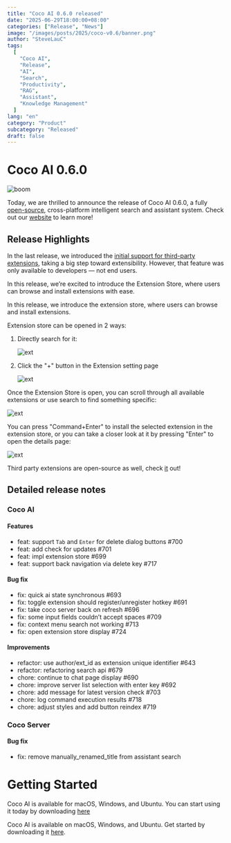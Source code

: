 ```yaml
---
title: "Coco AI 0.6.0 released"
date: "2025-06-29T18:00:00+08:00"
categories: ["Release", "News"]
image: "/images/posts/2025/coco-v0.6/banner.png"
author: "SteveLauC"
tags:
  [
    "Coco AI",
    "Release",
    "AI",
    "Search",
    "Productivity",
    "RAG",
    "Assistant",
    "Knowledge Management"
  ]
lang: "en"
category: "Product"
subcategory: "Released"
draft: false
---
```


# Coco AI 0.6.0

![boom](/images/posts/2025/coco-v0.6/coco_0_6_0_release.png)

Today, we are thrilled to announce the release of Coco AI 0.6.0, a fully 
[open-source][app-github], cross-platform intelligent search and assistant system. 
Check out our [website] to learn more!

## Release Highlights

In the last release, we introduced the [initial support for third-party extensions][pr572], 
taking a big step toward extensibility.  However, that feature was only available 
to developers — not end users.

In this release, we’re excited to introduce the Extension Store, where users can 
browse and install extensions with ease.

In this release, we introduce the extension store, where users can browse 
and install extensions.

Extension store can be opened in 2 ways:

1. Directly search for it:

   ![ext](/images/posts/2025/coco-v0.6/extension_store_search_result.png)

2. Click the "+" button in the Extension setting page

   ![ext](/images/posts/2025/coco-v0.6/extension_setting_panel.png)

Once the Extension Store is open, you can scroll through all available extensions 
or use search to find something specific:

![ext](/images/posts/2025/coco-v0.6/extension_store.png)

You can press "Command+Enter" to install the selected extension in the extension 
store, or you can take a closer look at it by pressing "Enter" to open the details
page:

![ext](/images/posts/2025/coco-v0.6/extension_store_detail_page.png)

Third party extensions are open-source as well, check [it][extension-source] out!

## Detailed release notes

### Coco AI 

#### Features

- feat: support `Tab` and `Enter` for delete dialog buttons #700
- feat: add check for updates #701
- feat: impl extension store #699
- feat: support back navigation via delete key #717

#### Bug fix

- fix: quick ai state synchronous #693
- fix: toggle extension should register/unregister hotkey #691
- fix: take coco server back on refresh #696
- fix: some input fields couldn’t accept spaces #709
- fix: context menu search not working #713
- fix: open extension store display #724

#### Improvements

- refactor: use author/ext_id as extension unique identifier #643
- refactor: refactoring search api #679
- chore: continue to chat page display #690
- chore: improve server list selection with enter key #692
- chore: add message for latest version check #703
- chore: log command execution results #718
- chore: adjust styles and add button reindex #719

### Coco Server

#### Bug fix
- fix: remove manually_renamed_title from assistant search


# Getting Started

Coco AI is available for macOS, Windows, and Ubuntu. You can start using it today 
by downloading [here](https://coco.rs/download)

Coco AI is available on macOS, Windows, and Ubuntu. Get started by downloading it [here][download].


[app-github]: https://github.com/infinilabs/coco-app
[website]: https://coco.rs/
[extension-source]: https://github.com/infinilabs/coco-extensions
[pr572]: https://github.com/infinilabs/coco-app/pull/572
[download]: https://coco.rs/download